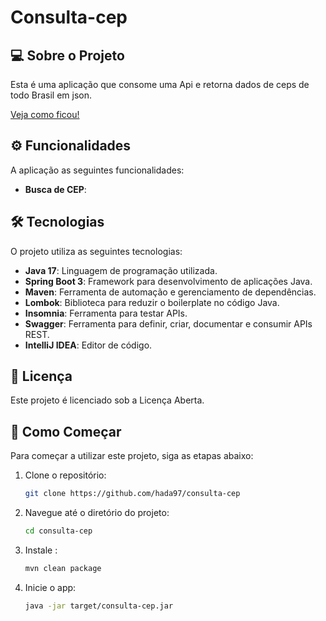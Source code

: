 # Consulta-cep

## 💻 Sobre o Projeto

Esta é uma aplicação que consome uma Api e retorna dados de ceps de todo Brasil em json.

[Veja como ficou!]()

## ⚙️ Funcionalidades


A aplicação as seguintes funcionalidades:
- **Busca de CEP**:


## 🛠 Tecnologias

O projeto utiliza as seguintes tecnologias:
- **Java 17**: Linguagem de programação utilizada.
- **Spring Boot 3**: Framework para desenvolvimento de aplicações Java.
- **Maven**: Ferramenta de automação e gerenciamento de dependências.
- **Lombok**: Biblioteca para reduzir o boilerplate no código Java.
- **Insomnia**: Ferramenta para testar APIs.
- **Swagger**: Ferramenta para definir, criar, documentar e consumir APIs REST.
- **IntelliJ IDEA**: Editor de código.

## 📝 Licença

Este projeto é licenciado sob a Licença Aberta.

## 🚀 Como Começar

Para começar a utilizar este projeto, siga as etapas abaixo:

1. Clone o repositório:
    ```bash
    git clone https://github.com/hada97/consulta-cep
    ```
2. Navegue até o diretório do projeto:
    ```bash
    cd consulta-cep
    ```
3. Instale :
    ```bash
    mvn clean package

    ```
4. Inicie o app:
    ```bash
    java -jar target/consulta-cep.jar

    ```
